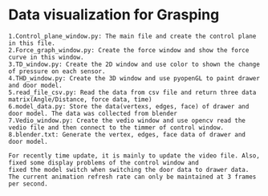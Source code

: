 # Data visualization for Grasping


	1.Control_plane_window.py: The main file and create the control plane in this file.
	2.Force_graph_window.py: Create the force window and show the force curve in this window.
	3.TD_window.py: Create the 2D window and use color to shown the change of pressure on each sensor.
	4.THD_window.py: Create the 3D window and use pyopenGL to paint drawer and door model.
	5.read_file_csv.py: Read the data from csv file and return three data matrix(Angle/Distance, force data, time)
	6.model_data.py: Store the data(vertexs, edges, face) of drawer and door model. The data was collected from blender
	7.Vedio_window.py: Create the vedio window and use opencv read the vedio file and then connect to the timmer of control window.
	8.blender.txt: Generate the vertex, edges, face data of drawer and door model.
	
	For recently time update, it is mainly to update the video file. Also, fixed some display problems of the control window and 
	fixed the model switch when switching the door data to drawer data. 
	The current animation refresh rate can only be maintained at 3 frames per second.
